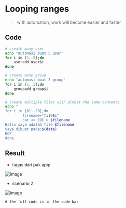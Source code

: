 # Looping ranges
> with automation, work will become easier and faster

## Code
```sh
# create many user
echo "automasi buat 5 user"
for i in {1..5};do
	useradd user$i
done

# create many group
echo "automasi buat 3 group"
for i in {1..3};do
	groupadd group$i
done

# create multiple files with almost the same contents
echo "
for i in {01..20};do
        filename="file$i"
        cat << EOF > $filename
Hallo saya adalah file $filename
Saya dibuat pada:$(date)
EOF
done
```

## Result
- tugas dari pak apip


![image](https://github.com/tiaradwim1306/bash-script/assets/120786669/3c96a596-23c9-41ef-afe3-5ef2471fb3ef)

- scenario 2

![image](https://github.com/tiaradwim1306/bash-script/assets/120786669/2131d62f-4cd0-4add-9e5e-7e4eb298b7b0)

`# the full code is in the code bar`
